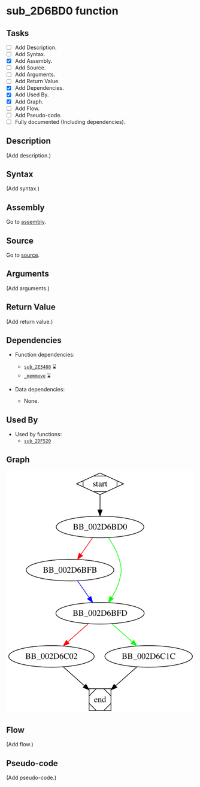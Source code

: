 # sub_2D6BD0 function

## Tasks

- [ ] Add Description.
- [ ] Add Syntax.
- [X] Add Assembly.
- [ ] Add Source.
- [ ] Add Arguments.
- [ ] Add Return Value.
- [X] Add Dependencies.
- [X] Add Used By.
- [X] Add Graph.
- [ ] Add Flow.
- [ ] Add Pseudo-code.
- [ ] Fully documented (Including dependencies).

## Description

(Add description.)

## Syntax

(Add syntax.)

## Assembly

Go to [assembly](../asm/sub_2D6BD0.asm).

## Source

Go to [source](../cc/sub_2D6BD0.cc).

## Arguments

(Add arguments.)

## Return Value

(Add return value.)

## Dependencies

* Function dependencies:
  * [`sub_2E3480`](sub_2E3480.md) ⌛
  * [`_memmove`](_memmove.md) ⌛


* Data dependencies:
  * None.

## Used By

* Used by functions:
  * [`sub_2DF520`](sub_2DF520.md)

## Graph

![sub_2D6BD0 Graph](../svg/sub_2D6BD0.svg "sub_2D6BD0 Graph")

## Flow

(Add flow.)

## Pseudo-code

(Add pseudo-code.)
